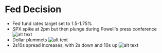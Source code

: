 # Fed Decision

- Fed fund rates target set to 1.5-1.75%
- SPX spike at 2pm but then plunge during Powell's press conference
   ![alt text](https://www.tradingview.com/x/irnLpBze/)
- Dollar plummets
   ![alt text](https://www.tradingview.com/x/4YRfDiky/)
- 2s10s spread increases, with 2s down and 10s up
   ![alt text](https://pbs.twimg.com/media/DY1_ud3VoAAsD2N.jpg:large)
   
